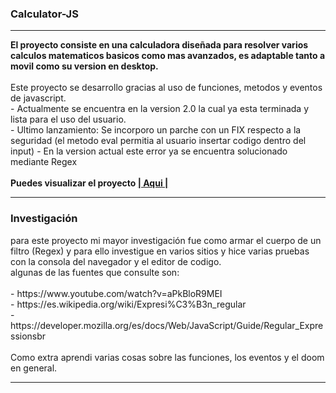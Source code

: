 ### Calculator-JS
<hr>
<strong>El proyecto consiste en una calculadora diseñada para resolver varios calculos matematicos basicos como mas avanzados, es adaptable tanto a movil como su version en desktop.</strong>
<br>
<br>
Este proyecto se desarrollo gracias al uso de funciones, metodos y eventos de javascript.
<br>
- Actualmente se encuentra en la version 2.0 la cual ya esta terminada y lista para el uso del usuario.
<br>
- Ultimo lanzamiento: Se incorporo un parche con un FIX respecto a la seguridad (el metodo eval permitia al usuario insertar codigo dentro del input) - En la version actual este error ya se encuentra solucionado mediante Regex
<br>
<br>
<strong>Puedes visualizar el proyecto <a href="https://crooks2k.github.io/Calculator-JS/">| Aqui |</a></strong>
<br>
<hr>
<h3>Investigación</h3>
para este proyecto mi mayor investigación fue como armar el cuerpo de un filtro (Regex) y para ello investigue en varios sitios y hice varias pruebas con la consola del navegador y el editor de codigo.<br>
algunas de las fuentes que consulte son:
<br>
<br>
- https://www.youtube.com/watch?v=aPkBloR9MEI <br>
- https://es.wikipedia.org/wiki/Expresi%C3%B3n_regular <br>
- https://developer.mozilla.org/es/docs/Web/JavaScript/Guide/Regular_Expressionsbr
<br>
<br>
Como extra aprendi varias cosas sobre las funciones, los eventos y el doom en general.
<hr>
